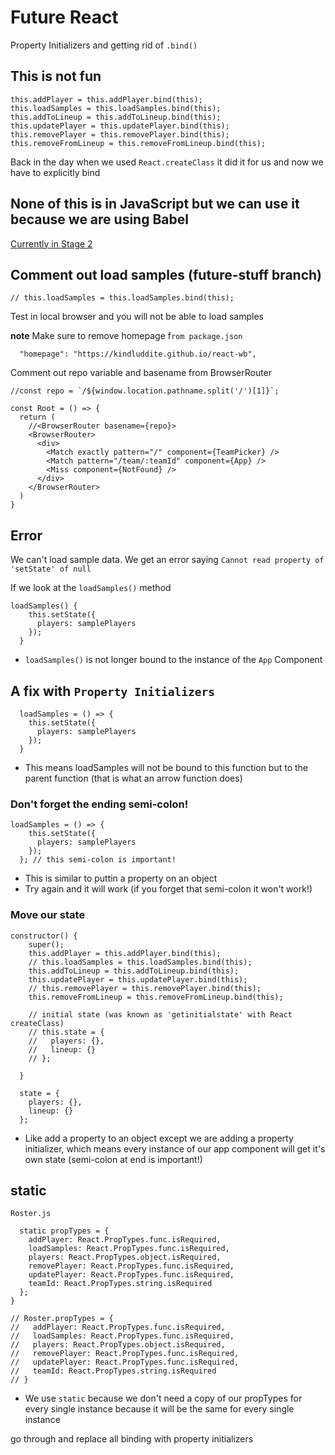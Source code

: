 # Future React
Property Initializers and getting rid of `.bind()`

## This is not fun
```
this.addPlayer = this.addPlayer.bind(this);
this.loadSamples = this.loadSamples.bind(this);
this.addToLineup = this.addToLineup.bind(this);
this.updatePlayer = this.updatePlayer.bind(this);
this.removePlayer = this.removePlayer.bind(this);
this.removeFromLineup = this.removeFromLineup.bind(this);
```

Back in the day when we used `React.createClass` it did it for us and now we have to explicitly bind

## None of this is in JavaScript but we can use it because we are using Babel
[Currently in Stage 2](https://github.com/tc39/proposal-class-public-fields)

## Comment out load samples (future-stuff branch)
`// this.loadSamples = this.loadSamples.bind(this);`

Test in local browser and you will not be able to load samples

**note** Make sure to remove homepage f`rom package.json`

`  "homepage": "https://kindluddite.github.io/react-wb",`

Comment out repo variable and basename from BrowserRouter

```
//const repo = `/${window.location.pathname.split('/')[1]}`;

const Root = () => {
  return (
    //<BrowserRouter basename={repo}>
    <BrowserRouter>
      <div>
        <Match exactly pattern="/" component={TeamPicker} />
        <Match pattern="/team/:teamId" component={App} />
        <Miss component={NotFound} />
      </div>
    </BrowserRouter>
  )
}
```

## Error
We can't load sample data. We get an error saying `Cannot read property of 'setState' of null`

If we look at the `loadSamples()` method

```
loadSamples() {
    this.setState({
      players: samplePlayers
    });
  }
```

* `loadSamples()` is not longer bound to the instance of the `App` Component

## A fix with `Property Initializers`
```
  loadSamples = () => {
    this.setState({
      players: samplePlayers
    });
  }
```

* This means loadSamples will not be bound to this function but to the parent function (that is what an arrow function does)

### Don't forget the ending semi-colon!
```
loadSamples = () => {
    this.setState({
      players: samplePlayers
    });
  }; // this semi-colon is important!
```

 * This is similar to puttin a property on an object
 * Try again and it will work (if you forget that semi-colon it won't work!)

### Move our state
```
constructor() {
    super();
    this.addPlayer = this.addPlayer.bind(this);
    // this.loadSamples = this.loadSamples.bind(this);
    this.addToLineup = this.addToLineup.bind(this);
    this.updatePlayer = this.updatePlayer.bind(this);
    // this.removePlayer = this.removePlayer.bind(this);
    this.removeFromLineup = this.removeFromLineup.bind(this);

    // initial state (was known as 'getinitialstate' with React createClass)
    // this.state = {
    //   players: {},
    //   lineup: {}
    // };

  }

  state = {
    players: {},
    lineup: {}
  };
```

* Like add a property to an object except we are adding a property initializer, which means every instance of our app component will get it's own state (semi-colon at end is important!)

## static

`Roster.js`

```
  static propTypes = {
    addPlayer: React.PropTypes.func.isRequired,
    loadSamples: React.PropTypes.func.isRequired,
    players: React.PropTypes.object.isRequired,
    removePlayer: React.PropTypes.func.isRequired,
    updatePlayer: React.PropTypes.func.isRequired,
    teamId: React.PropTypes.string.isRequired
  };
}

// Roster.propTypes = {
//   addPlayer: React.PropTypes.func.isRequired,
//   loadSamples: React.PropTypes.func.isRequired,
//   players: React.PropTypes.object.isRequired,
//   removePlayer: React.PropTypes.func.isRequired,
//   updatePlayer: React.PropTypes.func.isRequired,
//   teamId: React.PropTypes.string.isRequired
// }
```

* We use `static` because we don't need a copy of our propTypes for every single instance because it will be the same for every single instance

go through and replace all binding with property initializers
